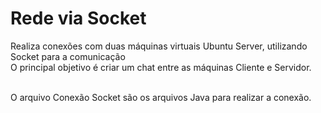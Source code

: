 # Rede via Socket

Realiza conexões com duas máquinas virtuais Ubuntu Server, utilizando Socket para a comunicação </br>
O principal objetivo é criar um chat entre as máquinas Cliente e Servidor. </br> </br>

O arquivo Conexão Socket são os arquivos Java para realizar a conexão.
